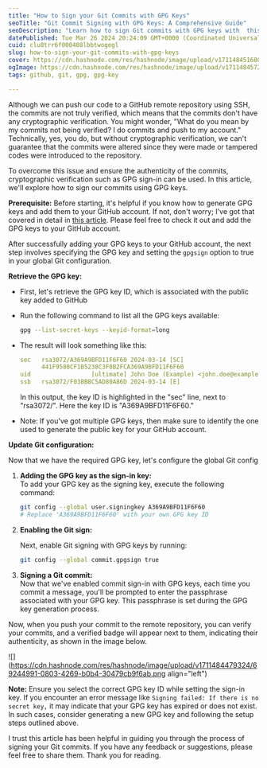 ```yaml
---
title: "How to Sign your Git Commits with GPG Keys"
seoTitle: "Git Commit Signing with GPG Keys: A Comprehensive Guide"
seoDescription: "Learn how to sign Git commits with GPG keys with  this comprehensive guide."
datePublished: Tue Mar 26 2024 20:24:09 GMT+0000 (Coordinated Universal Time)
cuid: clu8trr6f000408lbbtwogegl
slug: how-to-sign-your-git-commits-with-gpg-keys
cover: https://cdn.hashnode.com/res/hashnode/image/upload/v1711484516805/7acb48b1-ff23-45d6-9bcb-5671f2f84f12.png
ogImage: https://cdn.hashnode.com/res/hashnode/image/upload/v1711484572717/fe2e1ec2-3aa4-436e-a51d-81941820f9d9.png
tags: github, git, gpg, gpg-key

---
```


Although we can push our code to a GitHub remote repository using SSH, the commits are not truly verified, which means that the commits don't have any cryptographic verification. You might wonder, "What do you mean by my commits not being verified? I do commits and push to my account." Technically, yes, you do, but without cryptographic verification, we can't guarantee that the commits were altered since they were made or tampered codes were introduced to the repository.

To overcome this issue and ensure the authenticity of the commits, cryptographic verification such as GPG sign-in can be used. In this article, we'll explore how to sign our commits using GPG keys.

**Prerequisite:** Before starting, it's helpful if you know how to generate GPG keys and add them to your GitHub account. If not, don't worry; I've got that covered in detail in [this article](https://dushmanta.hashnode.dev/generating-and-adding-gpg-keys-to-your-github-account). Please feel free to check it out and add the GPG keys to your GitHub account.

After successfully adding your GPG keys to your GitHub account, the next step involves specifying the GPG key and setting the `gpgsign` option to true in your global Git configuration.

**Retrieve the GPG key:**

* First, let's retrieve the GPG key ID, which is associated with the public key added to GitHub
    
* Run the following command to list all the GPG keys available:
    
    ```bash
    gpg --list-secret-keys --keyid-format=long
    ```
    
* The result will look something like this:
    
    ```yaml
    sec   rsa3072/A369A9BFD11F6F60 2024-03-14 [SC]
          441F9580CF1B5238C3F0B2FCA369A9BFD11F6F60
    uid                 [ultimate] John Doe (Example) <john.doe@example.com>
    ssb   rsa3072/F038B8C5AD80A86D 2024-03-14 [E]
    ```
    
    In this output, the key ID is highlighted in the "sec" line, next to "rsa3072/". Here the key ID is "A369A9BFD11F6F60."
    
* Note: If you've got multiple GPG keys, then make sure to identify the one used to generate the public key for your GitHub account.
    

**Update Git configuration:**

Now that we have the required GPG key, let's configure the global Git config

1. **Adding the GPG key as the sign-in key:**  
    To add your GPG key as the signing key, execute the following command:
    
    ```bash
    git config --global user.signingkey A369A9BFD11F6F60
    # Replace 'A369A9BFD11F6F60' with your own GPG key ID
    ```
    
2. **Enabling the Git sign:**
    
    Next, enable Git signing with GPG keys by running:
    
    ```bash
    git config --global commit.gpgsign true
    ```
    
3. **Signing a Git commit:**  
    Now that we've enabled commit sign-in with GPG keys, each time you commit a message, you'll be prompted to enter the passphrase associated with your GPG key. This passphrase is set during the GPG key generation process.
    

Now, when you push your commit to the remote repository, you can verify your commits, and a verified badge will appear next to them, indicating their authenticity, as shown in the image below.

![](https://cdn.hashnode.com/res/hashnode/image/upload/v1711484479324/69244991-0803-4269-b0b4-30479cb9f6ab.png align="left")

**Note:** Ensure you select the correct GPG key ID while setting the sign-in key. If you encounter an error message like `Signing failed: If there is no secret key,` it may indicate that your GPG key has expired or does not exist. In such cases, consider generating a new GPG key and following the setup steps outlined above.

I trust this article has been helpful in guiding you through the process of signing your Git commits. If you have any feedback or suggestions, please feel free to share them. Thank you for reading.
